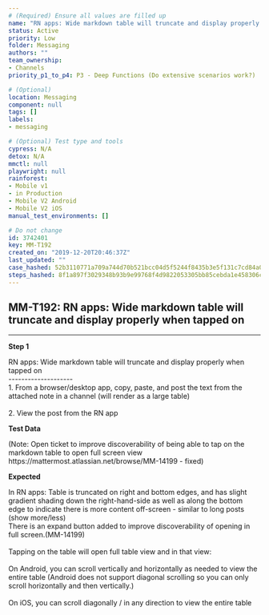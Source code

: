 ```yaml
---
# (Required) Ensure all values are filled up
name: "RN apps: Wide markdown table will truncate and display properly when tapped on"
status: Active
priority: Low
folder: Messaging
authors: ""
team_ownership: 
- Channels
priority_p1_to_p4: P3 - Deep Functions (Do extensive scenarios work?)

# (Optional)
location: Messaging
component: null
tags: []
labels: 
- messaging

# (Optional) Test type and tools
cypress: N/A
detox: N/A
mmctl: null
playwright: null
rainforest: 
- Mobile v1
- in Production
- Mobile V2 Android
- Mobile V2 iOS
manual_test_environments: []

# Do not change
id: 3742401
key: MM-T192
created_on: "2019-12-20T20:46:37Z"
last_updated: ""
case_hashed: 52b3110771a709a744d70b521bcc04d5f5244f8435b3e5f131c7cd84a01a19c8c4470eca67cd3ac7964f9c0f10950171
steps_hashed: 8f1a897f3029348b93b9e99768f4d9822053305bb85cebda1e458306cfb8f5129ae8f68b2569f5d4beca532d46be7eb9
---
```


<!-- (Auto-generated) Based on frontmatter's "key" and "name" -->

## MM-T192: RN apps: Wide markdown table will truncate and display properly when tapped on

---

**Step 1**

RN apps: Wide markdown table will truncate and display properly when tapped on\
\--------------------\
1\. From a browser/desktop app, copy, paste, and post the text from the attached note in a channel (will render as a large table)\
\
2\. View the post from the RN app

**Test Data**

(Note: Open ticket to improve discoverability of being able to tap on the markdown table to open full screen view https\://mattermost.atlassian.net/browse/MM-14199 - fixed)

**Expected**

In RN apps: Table is truncated on right and bottom edges, and has slight gradient shading down the right-hand-side as well as along the bottom edge to indicate there is more content off-screen - similar to long posts (show more/less)\
There is an expand button added to improve discoverability of opening in full screen.(MM-14199)\
\
Tapping on the table will open full table view and in that view:\
\
On Android, you can scroll vertically and horizontally as needed to view the entire table (Android does not support diagonal scrolling so you can only scroll horizontally and then vertically.)\
\
On iOS, you can scroll diagonally / in any direction to view the entire table
